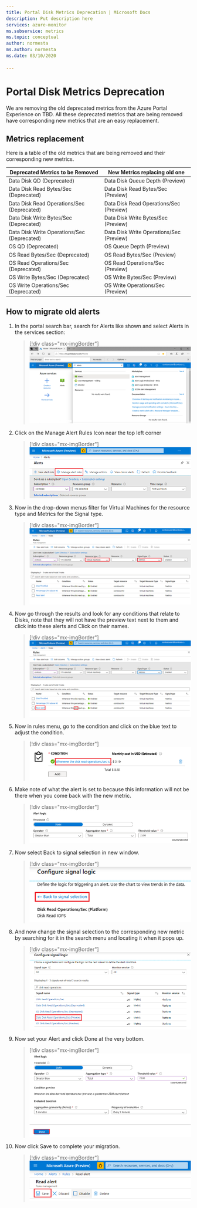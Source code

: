 ```yaml
---
title: Portal Disk Metrics Deprecation | Microsoft Docs
description: Put description here
services: azure-monitor
ms.subservice: metrics
ms.topic: conceptual
author: normesta
ms.author: normesta
ms.date: 03/10/2020

---
```


# Portal Disk Metrics Deprecation

We are removing the old deprecated metrics from the Azure Portal Experience on TBD. All these deprecated metrics that are being removed have corresponding new metrics that are an easy replacement. 

## Metrics replacement

Here is a table of the old metrics that are being removed and their corresponding new metrics.

|Deprecated Metrics to be Removed|New Metrics replacing old one|
|----|----|
|Data Disk QD (Deprecated)|Data Disk Queue Depth (Preview)|
|Data Disk Read Bytes/Sec (Deprecated)|Data Disk Read Bytes/Sec (Preview)|
|Data Disk Read Operations/Sec (Deprecated)|Data Disk Read Operations/Sec (Preview)|
|Data Disk Write Bytes/Sec (Deprecated)|Data Disk Write Bytes/Sec (Preview)|
|Data Disk Write Operations/Sec (Deprecated)|Data Disk Write Operations/Sec (Preview)|
|OS QD (Deprecated)|OS Queue Depth (Preview)|
|OS Read Bytes/Sec (Deprecated)|OS Read Bytes/Sec (Preview)|
|OS Read Operations/Sec (Deprecated)|OS Read Operations/Sec (Preview)|
|OS Write Bytes/Sec (Deprecated)|OS Write Bytes/Sec (Preview)|
|OS Write Operations/Sec (Deprecated)|OS Write Operations/Sec (Preview)|\

## How to migrate old alerts

1. In the portal search bar, search for Alerts like shown and select Alerts in the services section:

   > [!div class="mx-imgBorder"]
   > ![Image description](./media/portal-disk-metrics-deprecation/alert-service-in-azure-portal.png)

2. Click on the Manage Alert Rules Icon near the top left corner

   > [!div class="mx-imgBorder"]
   > ![Image description](./media/portal-disk-metrics-deprecation/manage-alert-rules-button.png)

3. Now in the drop-down menus filter for Virtual Machines for the resource type and Metrics for the Signal type.

   > [!div class="mx-imgBorder"]
   > ![Image description](./media/portal-disk-metrics-deprecation/filter-alerts.png)

4. Now go through the results and look for any conditions that relate to Disks, note that they will not have the preview text next to them and click into these alerts and Click on their names.

   > [!div class="mx-imgBorder"]
   > ![Image description](./media/portal-disk-metrics-deprecation/find-disk-conditions.png)

5. Now in rules menu, go to the condition and click on the blue text to adjust the condition.

   > [!div class="mx-imgBorder"]
   > ![Image description](./media/portal-disk-metrics-deprecation/adjust-condition.png)

6. Make note of what the alert is set to because this information will not be there when you come back with the new metric.

   > [!div class="mx-imgBorder"]
   > ![Image description](./media/portal-disk-metrics-deprecation/condition-rules.png)

7. Now select Back to signal selection in new window.

   > [!div class="mx-imgBorder"]
   > ![Image description](./media/portal-disk-metrics-deprecation/back-to-signal-selection.png)

8. And now change the signal selection to the corresponding new metric by searching for it in the search menu and locating it when it pops up.

   > [!div class="mx-imgBorder"]
   > ![Image description](./media/portal-disk-metrics-deprecation/choose-new-metric.png)

9. Now set your Alert and click Done at the very bottom.

   > [!div class="mx-imgBorder"]
   > ![Image description](./media/portal-disk-metrics-deprecation/set-new-metric.png)

10. Now click Save to complete your migration.

    > [!div class="mx-imgBorder"]
    > ![Image description](./media/portal-disk-metrics-deprecation/save-new-metric.png)






